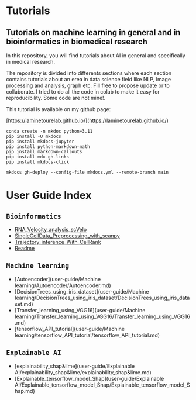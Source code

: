# Tutorials

## Tutorials on machine learning in general and in bioinformatics in biomedical research
In this repository, you will find tutorials about AI in general and specifically in medical research. 

The repository is divided into differents sections where each section contains tutorials about an erea in data science field like NLP, Image processing and analysis, graph etc. Fill free to propose update or to collaborate. I tried to do all the code in colab to make it easy for reproducibility. Some code are not mine!.

This tutorial is available on my github page:

[https://laminetourelab.github.io/](https://laminetourelab.github.io/)

```
conda create -n mkdoc python=3.11  
pip install -U mkdocs
pip install mkdocs-jupyter
pip install python-markdown-math
pip install markdown-callouts
pip install mdx-gh-links
pip install mkdocs-click

mkdocs gh-deploy --config-file mkdocs.yml --remote-branch main
```

# User Guide Index

## `Bioinformatics`

- [RNA_Velocity_analysis_scVelo](user-guide/Bioinformatics/SingleCellData/RNA_Velocity_analysis_scVelo.md)
- [SingleCellData_Preprocessing_with_scanpy](user-guide/Bioinformatics/SingleCellData/SingleCellData_Preprocessing_with_scanpy.md)
- [Trajectory_inference_With_CellRank](user-guide/Bioinformatics/SingleCellData/Trajectory_inference_With_CellRank/Trajectory_inference_With_CellRank.md)
- [Readme](user-guide/Bioinformatics/SingleCellData/Readme.md)

## `Machine learning`
- [Autoencoder](user-guide/Machine learning/Autoencoder/Autoencoder.md)
- [DecisionTrees_using_iris_dataset](user-guide/Machine learning/DecisionTrees_using_iris_dataset/DecisionTrees_using_iris_dataset.md)
- [Transfer_learning_using_VGG16](user-guide/Machine learning/Transfer_learning_using_VGG16/Transfer_learning_using_VGG16.md)
- [tensorflow_API_tutorial](user-guide/Machine learning/tensorflow_API_tutorial/tensorflow_API_tutorial.md)

## `Explainable AI`

- [explainability_shap&lime](user-guide/Explainable AI/explainability_shap&lime/explainability_shap&lime.md)
- [Explainable_tensorflow_model_Shap](user-guide/Explainable AI/Explainable_tensorflow_model_Shap/Explainable_tensorflow_model_Shap.md)
